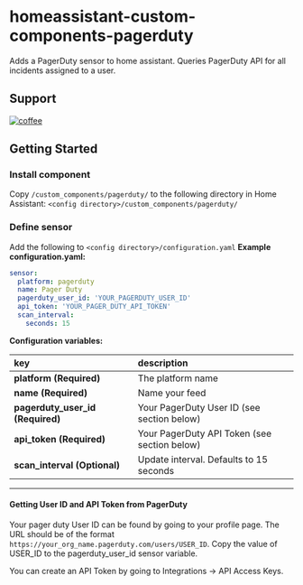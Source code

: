 # homeassistant-custom-components-pagerduty
Adds a PagerDuty sensor to home assistant.
Queries PagerDuty API for all incidents assigned to a user.

## Support
[![coffee](https://www.buymeacoffee.com/assets/img/custom_images/black_img.png)](https://www.buymeacoffee.com/jmacri)

## Getting Started

### Install component
Copy `/custom_components/pagerduty/` to the following directory in Home Assistant:
`<config directory>/custom_components/pagerduty/`

### Define sensor
Add the following to `<config directory>/configuration.yaml`
**Example configuration.yaml:**

```yaml
sensor:
  platform: pagerduty
  name: Pager Duty
  pagerduty_user_id: 'YOUR_PAGERDUTY_USER_ID'
  api_token: 'YOUR_PAGER_DUTY_API_TOKEN'
  scan_interval:
    seconds: 15
```

**Configuration variables:**

key | description
:--- | :---
**platform (Required)** | The platform name
**name (Required)** | Name your feed
**pagerduty_user_id (Required)** | Your PagerDuty User ID (see section below)
**api_token (Required)** | Your PagerDuty API Token (see section below)
**scan_interval (Optional)** | Update interval. Defaults to 15 seconds

***

#### Getting User ID and API Token from PagerDuty
Your pager duty User ID can be found by going to your profile page.
The URL should be of the format `https://your_org_name.pagerduty.com/users/USER_ID`. Copy the value of USER_ID to the pagerduty_user_id sensor variable.

You can create an API Token by going to Integrations -> API Access Keys.